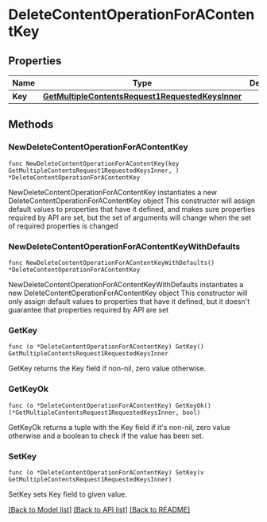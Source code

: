 # DeleteContentOperationForAContentKey

## Properties

Name | Type | Description | Notes
------------ | ------------- | ------------- | -------------
**Key** | [**GetMultipleContentsRequest1RequestedKeysInner**](GetMultipleContentsRequest1RequestedKeysInner.md) |  | 

## Methods

### NewDeleteContentOperationForAContentKey

`func NewDeleteContentOperationForAContentKey(key GetMultipleContentsRequest1RequestedKeysInner, ) *DeleteContentOperationForAContentKey`

NewDeleteContentOperationForAContentKey instantiates a new DeleteContentOperationForAContentKey object
This constructor will assign default values to properties that have it defined,
and makes sure properties required by API are set, but the set of arguments
will change when the set of required properties is changed

### NewDeleteContentOperationForAContentKeyWithDefaults

`func NewDeleteContentOperationForAContentKeyWithDefaults() *DeleteContentOperationForAContentKey`

NewDeleteContentOperationForAContentKeyWithDefaults instantiates a new DeleteContentOperationForAContentKey object
This constructor will only assign default values to properties that have it defined,
but it doesn't guarantee that properties required by API are set

### GetKey

`func (o *DeleteContentOperationForAContentKey) GetKey() GetMultipleContentsRequest1RequestedKeysInner`

GetKey returns the Key field if non-nil, zero value otherwise.

### GetKeyOk

`func (o *DeleteContentOperationForAContentKey) GetKeyOk() (*GetMultipleContentsRequest1RequestedKeysInner, bool)`

GetKeyOk returns a tuple with the Key field if it's non-nil, zero value otherwise
and a boolean to check if the value has been set.

### SetKey

`func (o *DeleteContentOperationForAContentKey) SetKey(v GetMultipleContentsRequest1RequestedKeysInner)`

SetKey sets Key field to given value.



[[Back to Model list]](../README.md#documentation-for-models) [[Back to API list]](../README.md#documentation-for-api-endpoints) [[Back to README]](../README.md)


